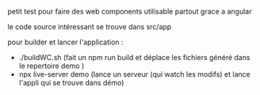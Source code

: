 petit test pour faire des web components utilisable partout grace a angular

le code source intéressant se trouve dans src/app

pour builder et lancer l'application :
 - ./buildWC.sh (fait un npm run build et déplace les fichiers généré dans le repertoire demo )
 - npx live-server demo (lance un serveur (qui watch les modifs) et lance l'appli qui se trouve dans démo)

